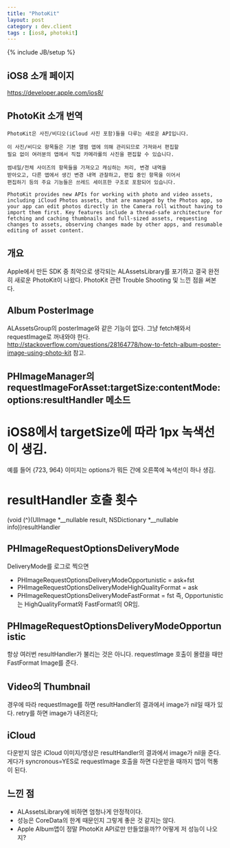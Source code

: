 ```yaml
---
title: "PhotoKit"
layout: post
category : dev.client
tags : [ios8, photokit]
---
```

{% include JB/setup %}


iOS8 소개 페이지
----------------

<https://developer.apple.com/ios8/>

PhotoKit 소개 번역
------------------

```
PhotoKit은 사진/비디오(iCloud 사진 포함)들을 다루는 새로운 API입니다.

이 사진/비디오 항목들은 기본 앨범 앱에 의해 관리되므로 가져와서 편집할
필요 없이 여러분의 앱에서 직접 카메라롤의 사진을 편집할 수 있습니다.

썸네일/전체 사이즈의 항목들을 가져오고 캐싱하는 처리, 변경 내역을
받아오고, 다른 앱에서 생긴 변경 내역 관찰하고, 편집 중인 항목을 이어서
편집하기 등의 주요 기능들은 쓰레드 세이프한 구조로 포함되어 있습니다.
```

```
PhotoKit provides new APIs for working with photo and video assets,
including iCloud Photos assets, that are managed by the Photos app, so
your app can edit photos directly in the Camera roll without having to
import them first. Key features include a thread-safe architecture for
fetching and caching thumbnails and full-sized assets, requesting
changes to assets, observing changes made by other apps, and resumable
editing of asset content.
```

개요
----

Apple에서 만든 SDK 중 최악으로 생각되는 ALAssetsLibrary를 포기하고 결국 완전히 새로운 PhotoKit이 나왔다.
PhotoKit 관련 Trouble Shooting 및 느낀 점을 써본다.

Album PosterImage
------------------
ALAssetsGroup의 posterImage와 같은 기능이 없다. 그냥 fetch해와서 requestImage로 꺼내와야 한다.
http://stackoverflow.com/questions/28164778/how-to-fetch-album-poster-image-using-photo-kit 참고.

PHImageManager의 requestImageForAsset:targetSize:contentMode:options:resultHandler 메소드
-------------------------------------------------------------------------------------
# iOS8에서 targetSize에 따라 1px 녹색선이 생김.
예를 들어 {723, 964} 이미지는 options가 뭐든 간에 오른쪽에 녹색선이 하나 생김.

# resultHandler 호출 횟수
(void (^)(UIImage *__nullable result, NSDictionary *__nullable info))resultHandler

PHImageRequestOptionsDeliveryMode
---------------------------------
DeliveryMode를 로그로 찍으면 
- PHImageRequestOptionsDeliveryModeOpportunistic = ask+fst
- PHImageRequestOptionsDeliveryModeHighQualityFormat = ask
- PHImageRequestOptionsDeliveryModeFastFormat = fst
즉, Opportunistic는 HighQualityFormat와 FastFormat의 OR임.

PHImageRequestOptionsDeliveryModeOpportunistic
----------------------------------------------
항상 여러번 resultHandler가 불리는 것은 아니다. requestImage 호출이 몰렸을 때만 FastFormat Image를 준다.

Video의 Thumbnail
-----------------
경우에 따라 requestImage를 하면 resultHandler의 결과에서 image가 nil일 때가 있다.
retry를 하면 image가 내려온다;

iCloud
------
다운받지 않은 iCloud 이미지/영상은 resultHandler의 결과에서 image가 nil을 준다.
게다가 syncronous=YES로 requestImage 호출을 하면 다운받을 때까지 앱이 먹통이 된다.

느낀 점
-------
- ALAssetsLibrary에 비하면 엄청나게 안정적이다.
- 성능은 CoreData의 한계 때문인지 그렇게 좋은 것 같지는 않다.
- Apple Album앱이 정말 PhotoKit API로만 만들었을까?? 어떻게 저 성능이 나오지?
